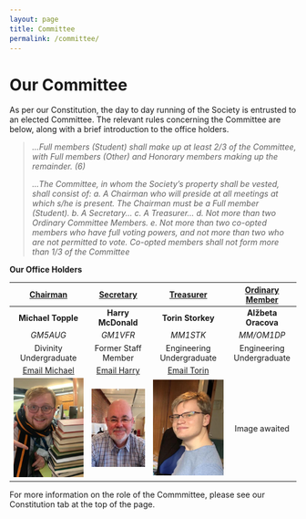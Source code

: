 ```yaml
---
layout: page
title: Committee
permalink: /committee/
---
```


# Our Committee

As per our Constitution, the day to day running of the Society is entrusted to an elected Committee. The relevant rules concerning the Committee are below, along with a brief introduction to the office holders.

>*...Full members (Student) shall make up at least 2/3 of the Committee, with Full members (Other) and Honorary members making up the remainder. (6)*
>
>*...The Committee, in whom the Society’s property shall be vested, shall consist of:
>a. A Chairman who will preside at all meetings at which s/he is present. The Chairman must be a Full member (Student).
>b. A Secretary...
>c. A Treasurer…
>d. Not more than two Ordinary Committee Members.
>e. Not more than two co-opted members who have full voting powers, and not more than two who are not permitted to vote. Co-opted members shall not form more than 1/3 of the Committee*

**Our Office Holders**

| **<u>Chairman</u>** | **<u>Secretary</u>** | **<u>Treasurer</u>** | **<u>Ordinary Member</u>** |
| :-----------: | :-----------: | :-----------: | :-----------: |
| **Michael Topple** | **Harry McDonald** | **Torin Storkey** | **Alžbeta Oracova** |
| *GM5AUG* | *GM1VFR* | *MM1STK* | *MM/OM1DP*
| Divinity Undergraduate | Former Staff Member | Engineering Undergraduate | Engineering Undergraduate |
| [Email Michael](mailto:chairman@mm0wsg.radio) | [Email Harry](mailto:secretary@mm0wsg.radio) | [Email Torin](mailto:treasurer@mm0wsg.radio) |
| ![Michael](images/Michael.jpg) | ![Harry](images/Harry.jpg) |  ![Torin](images/TorinCrop.jpeg) | Image awaited |


For more information on the role of the Commmittee, please see our Constitution tab at the top of the page.
